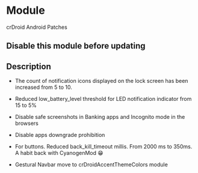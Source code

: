 # Module
crDroid Android Patches

## Disable this module before updating

## Description
- The count of notification icons displayed on the lock screen has been increased from 5 to 10.
- Reduced low_battery_level threshold for LED notification indicator from 15 to 5%
- Disable safe screenshots in Banking apps and Incognito mode in the browsers
- Disable apps downgrade prohibition 
- For buttons. Reduced back_kill_timeout millis. From 2000 ms to 350ms. A habit back with CyanogenMod 😁

- Gestural Navbar move to crDroidAccentThemeColors module

